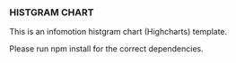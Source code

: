 ### HISTGRAM CHART ###
This is an infomotion histgram chart (Highcharts) template. 

Please run npm install for the correct dependencies.